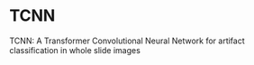 # TCNN
TCNN: A Transformer Convolutional Neural Network for artifact classification in whole slide images
